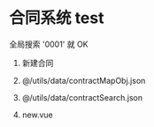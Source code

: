 # 合同系统 test

全局搜索 '0001' 就 OK

1. 新建合同

2. @/utils/data/contractMapObj.json

3. @/utils/data/contractSearch.json

4. new.vue
